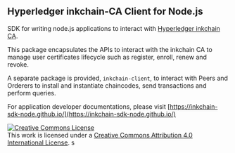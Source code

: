 ## Hyperledger inkchain-CA Client for Node.js

SDK for writing node.js applications to interact with [Hyperledger inkchain CA](http://hyperledger-inkchain.readthedocs.io/en/latest/Setup/ca-setup.html).

This package encapsulates the APIs to interact with the inkchain CA to manage user certificates lifecycle such as register, enroll, renew and revoke. 

A separate package is provided, `inkchain-client`, to interact with Peers and Orderers to install and instantiate chaincodes, send transactions and perform queries.

For application developer documentations, please visit [https://inkchain-sdk-node.github.io/](https://inkchain-sdk-node.github.io/)

<a rel="license" href="http://creativecommons.org/licenses/by/4.0/"><img alt="Creative Commons License" style="border-width:0" src="https://i.creativecommons.org/l/by/4.0/88x31.png" /></a><br />This work is licensed under a <a rel="license" href="http://creativecommons.org/licenses/by/4.0/">Creative Commons Attribution 4.0 International License</a>.
s
